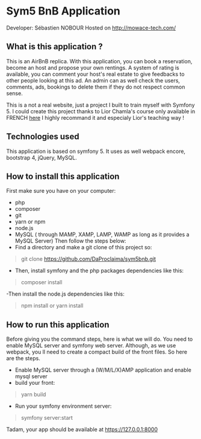 # Sym5 BnB Application
Developer: Sébastien NOBOUR
Hosted on http://mowace-tech.com/

## What is this application ?
This is an AirBnB replica. With this application, you can book a reservation, become an host and propose your own rentings.
A system of rating is available, you can comment your host's real estate to give feedbacks to other people looking at this ad.
An admin can as well check the users, comments, ads, bookings to delete them if they do not respect common sense.

This is a not a real website, just a project I built to train myself with Symfony 5.
I could create this project thanks to Lior Chamla's course only available in FRENCH [here](https://learn.web-develop.me/symfony-4-les-fondamentaux-par-la-pratique/lu6zp)
I highly recommand it and especialy Lior's teaching way !


## Technologies used
This application is based on symfony 5. It uses as well webpack encore, bootstrap 4, jQuery, MySQL.

## How to install this application
First make sure you have on your computer:
 - php
 - composer
 - git
 - yarn or npm
 - node.js 
 - MySQL ( through MAMP, XAMP, LAMP, WAMP as long as it provides a MySQL Server)
Then follow the steps below:
- Find a directory and make a git clone of this project so:
> git clone https://github.com/DaProclaima/sym5bnb.git

- Then, install symfony and the php packages dependencies like this:
> composer install

-Then install the node.js dependencies like this:
> npm install 
or
> yarn install

## How to run this application
Before giving you the command steps, here is what we will do.
You need to enable MySQL server and symfony web server.
Although, as we use webpack, you ll need to create a compact build of the front files.
So here are the steps.

- Enable MySQL server through a (W/M/L/X)AMP application and enable mysql server
- build your front: 
> yarn build
- Run your symfony environment server:
> symfony server:start

Tadam, your app should be available at https://127.0.0.1:8000




